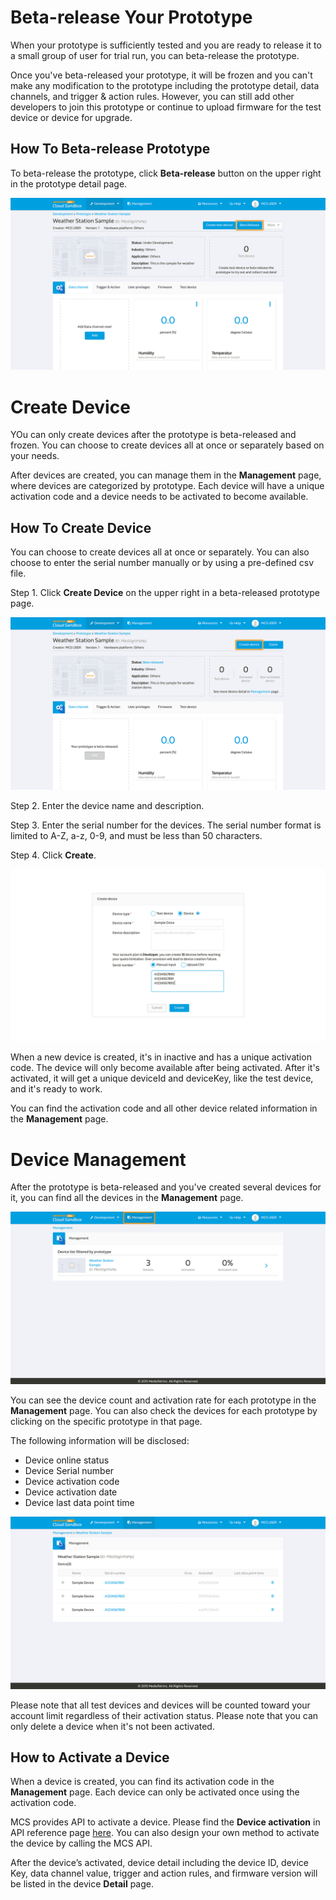 # Beta-release Your Prototype

When your prototype is sufficiently tested and you are ready to release it to a small group of user for trial run, you can beta-release the prototype.

Once you've beta-released your prototype, it will be frozen and you can't make any modification to the prototype including the prototype detail, data channels, and trigger & action rules. However, you can still add other developers to join this prototype or continue to upload firmware for the test device or device for upgrade.

## How To Beta-release Prototype

To beta-release the prototype, click **Beta-release** button on the upper right in the prototype detail page.

![](../images/beta_release/img_betarelease_01.png)

# Create Device

YOu can only create devices after the prototype is beta-released and frozen. You can choose to create devices all at once or separately based on your needs.

After devices are created, you can manage them in the **Management** page, where devices are categorized by prototype. Each device will have a unique activation code and a device needs to be activated to become available. 

## How To Create Device

You can choose to create devices all at once or separately. You can also choose to enter the serial number manually or by using a pre-defined csv file.

Step 1. Click **Create Device** on the upper right in a beta-released prototype page.

![](../images/beta_release/img_betarelease_02.png)

Step 2. Enter the device name and description.

Step 3. Enter the serial number for the devices. The serial number format is limited to A-Z, a-z, 0-9, and must be less than 50 characters.

Step 4. Click **Create**.

![](../images/beta_release/img_betarelease_03.png)

When a new device is created, it's in inactive and has a unique activation code. The device will only become available after being activated. After it's activated, it will get a unique deviceId and deviceKey, like the test device, and it's ready to work.

You can find the activation code and all other device related information in the **Management** page.

# Device Management

After the prototype is beta-released and you've created several devices for it, you can find all the devices in the **Management** page.

![](../images/beta_release/img_betarelease_04.png)

You can see the device count and activation rate for each prototype in the **Management** page. You can also check the devices for each prototype by clicking on the specific prototype in that page.

The following information will be disclosed:
* Device online status
* Device Serial number
* Device activation code
* Device activation date
* Device last data point time

![](../images/beta_release/img_betarelease_05.png)

Please note that all test devices and devices will be counted toward your account limit regardless of their activation status. Please note that you can only delete a device when it's not been activated.

## How to Activate a Device

When a device is created, you can find its activation code in the **Management** page. Each device can only be activated once using the activation code.

MCS provides API to activate a device. Please find the **Device activation** in API reference page [here](../api_references/). You can also design your own method to activate the device by calling the MCS API.

After the device’s activated, device detail including the device ID, device Key, data channel value, trigger and action rules, and firmware version will be listed in the device **Detail** page.
